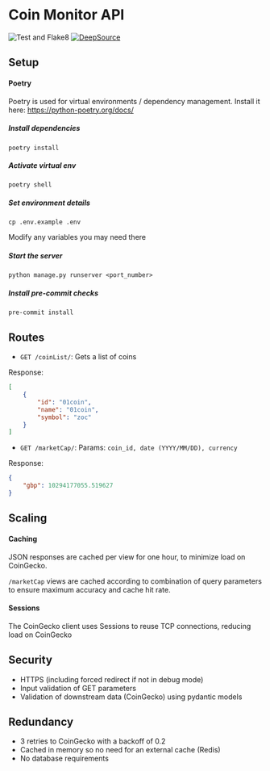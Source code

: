 # Coin Monitor API
![Test and Flake8](https://github.com/fergusdixon/coin-monitor/workflows/Test%20and%20Flake8/badge.svg?branch=master)
[![DeepSource](https://static.deepsource.io/deepsource-badge-light-mini.svg)](https://deepsource.io/gh/fergusdixon/coin-monitor/?ref=repository-badge)
## Setup

#### Poetry
Poetry is used for virtual environments / dependency management.
Install it here: https://python-poetry.org/docs/

##### Install dependencies
```shell script
poetry install
```

##### Activate virtual env
```shell script
poetry shell
```

##### Set environment details
```shell script
cp .env.example .env
```
Modify any variables you may need there

##### Start the server
```shell script
python manage.py runserver <port_number>
```

##### Install pre-commit checks
```shell script
pre-commit install
```

## Routes
- `GET /coinList/`: Gets a list of coins

Response:
```json
[
    {
        "id": "01coin",
        "name": "01coin",
        "symbol": "zoc"
    }
]
```

- `GET /marketCap/`: Params: `coin_id, date (YYYY/MM/DD), currency`

Response:
```json
{
    "gbp": 10294177055.519627
}
```

## Scaling

#### Caching
JSON responses are cached per view for one hour, to minimize load on CoinGecko.

`/marketCap` views are cached according to combination of query parameters to ensure maximum accuracy
and cache hit rate.

#### Sessions
The CoinGecko client uses Sessions to reuse TCP connections, reducing load on CoinGecko


## Security
- HTTPS (including forced redirect if not in debug mode)
- Input validation of GET parameters
- Validation of downstream data (CoinGecko) using pydantic models

## Redundancy
- 3 retries to CoinGecko with a backoff of 0.2
- Cached in memory so no need for an external cache (Redis)
- No database requirements

